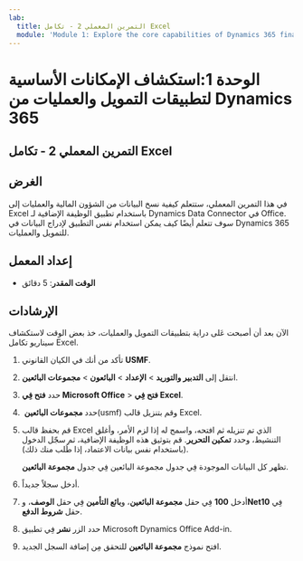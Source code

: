 ```yaml
---
lab:
  title: التمرين المعملي 2 - تكامل Excel
  module: 'Module 1: Explore the core capabilities of Dynamics 365 finance and operations apps'
---
```


# الوحدة 1:استكشاف الإمكانات الأساسية لتطبيقات التمويل والعمليات من Dynamics 365

## التمرين المعملي 2 - تكامل Excel

## الغرض

في هذا التمرين المعملي، ستتعلم كيفية نسخ البيانات من الشؤون المالية والعمليات إلى Excel باستخدام تطبيق الوظيفة الإضافية لـ Dynamics Data Connector في Office. سوف تتعلم أيضًا كيف يمكن استخدام نفس التطبيق لإدراج البيانات في Dynamics 365 للتمويل والعمليات. 

## إعداد المعمل

   - **الوقت المقدر**: 5 دقائق

## الإرشادات

الآن بعد أن أصبحت عَلى دراية بتطبيقات التمويل والعمليات، خذ بعض الوقت لاستكشاف سيناريو تكامل Excel.

1.  تأكد من أنك في الكيان القانوني **USMF**.

2.  انتقل إلى **‏‫التدبير والتوريد‬** > **الإعداد** > **البائعون** > **مجموعات البائعين**.

3.  حدد **فتح فِي Microsoft Office** > **فتح فِي Excel**.

4.  حدد **مجموعات البائعين** ‏(usmf) وقم بتنزيل قالب Excel.

5.  قم بحفظ قالب Excel الذي تم تنزيله ثم افتحه، واسمح له إذا لزم الأمر، وأغلق التنشيط، وحدد **تمكين التحرير**. قم بتوثيق هذه الوظيفة الإضافية، ثم سجّل الدخول (باستخدام نفس بيانات الاعتماد، إذا طُلب منك ذلك).

    تظهر كل البيانات الموجودة فِي جدول مجموعة البائعين فِي جدول **مجموعة البائعين**.

6.  أدخل سجلاً جديداً.

7.  أدخل **100** فِي حقل **مجموعة البائعين**، و**بائع التأمين** فِي حقل **الوصف**، و**Net10** فِي حقل **شروط الدفع**.

8.  حدد الزر **نشر** فِي تطبيق Microsoft Dynamics Office Add-in.

9.  افتح نموذج **مجموعة البائعين** للتحقق مِن إضافة السجل الجديد.

